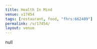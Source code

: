 ```yaml
---
title: Health In Mind
venue: v17454
tags: [restaurant, food, "fhrs:662409"]
permalink: /v/17454/
layout: venue
---
```

null